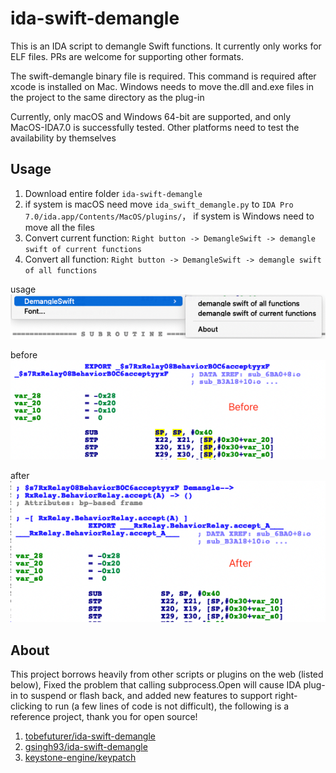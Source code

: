 # ida-swift-demangle

This is an IDA script to demangle Swift functions. It currently only works for ELF files. PRs are welcome for supporting
other formats.

The swift-demangle binary file is required. This command is required after xcode is installed on Mac. Windows needs to
move the.dll and.exe files in the project to the same directory as the plug-in

Currently, only macOS and Windows 64-bit are supported, and only MacOS-IDA7.0 is successfully tested. Other platforms
need to test the availability by themselves

## Usage

1. Download entire folder `ida-swift-demangle`
2. if system is macOS need move `ida_swift_demangle.py` to `IDA Pro 7.0/ida.app/Contents/MacOS/plugins/`， if system is
   Windows need to move all the files
3. Convert current function: `Right button -> DemangleSwift -> demangle swift of current functions`
4. Convert all function: `Right button -> DemangleSwift -> demangle swift of all functions`

usage
![使用方法](./pic/usage.png)

before
![使用前](./pic/before.png)

after
![使用后](./pic/after.png)

## About

This project borrows heavily from other scripts or plugins on the web (listed below),
Fixed the problem that calling subprocess.Open will cause IDA plug-in to suspend or flash back, and added new features
to support right-clicking to run (a few lines of code is not difficult), the following is a reference project, thank you
for open source!

1. [tobefuturer/ida-swift-demangle](https://github.com/tobefuturer/ida-swift-demangle)
2. [gsingh93/ida-swift-demangle](https://github.com/gsingh93/ida-swift-demangle)
3. [keystone-engine/keypatch](https://github.com/keystone-engine/keypatch)
